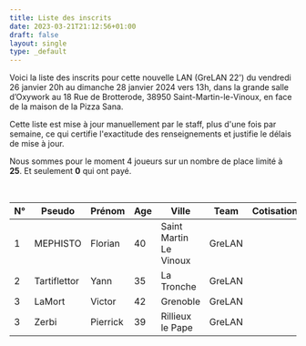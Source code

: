 ```yaml
---
title: Liste des inscrits
date: 2023-03-21T21:12:56+01:00
draft: false
layout: single
type: _default
---
```

Voici la liste des inscrits pour cette nouvelle LAN (GreLAN 22') du vendredi 26 janvier 20h au dimanche 28 janvier 2024 vers 13h, dans la grande salle d’Oxywork au 18 Rue de Brotterode, 38950 Saint-Martin-le-Vinoux, en face de la maison de la Pizza Sana.  

Cette liste est mise à jour manuellement par le staff, plus d'une fois par semaine, ce qui certifie l'exactitude des renseignements et justifie le délais de mise à jour.  

Nous sommes pour le moment 4 joueurs sur un nombre de place limité à **25**. Et seulement **0** qui ont payé.

&nbsp;

| N°  | Pseudo       | Prénom  | Age | Ville                  | Team   | Cotisation |
| --- | ------------ | ------- | --- | ---------------------- | ------ | ---------- |
| 1   | MEPHISTO     | Florian | 40  | Saint Martin Le Vinoux | GreLAN |            |
| 2   | Tartiflettor | Yann    | 35  | La Tronche             | GreLAN |            |
| 3   | LaMort       | Victor  | 42  | Grenoble               | GreLAN |            |
| 3   | Zerbi        | Pierrick  | 39 | Rillieux le Pape               | GreLAN |            |